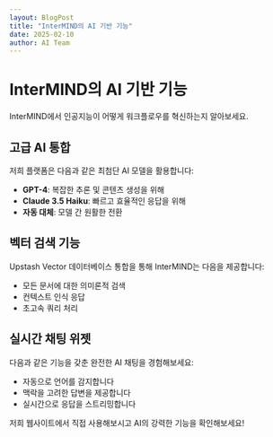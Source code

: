 ```yaml
---
layout: BlogPost
title: "InterMIND의 AI 기반 기능"
date: 2025-02-10
author: AI Team
---
```


# InterMIND의 AI 기반 기능

InterMIND에서 인공지능이 어떻게 워크플로우를 혁신하는지 알아보세요.

## 고급 AI 통합

저희 플랫폼은 다음과 같은 최첨단 AI 모델을 활용합니다:

- **GPT-4**: 복잡한 추론 및 콘텐츠 생성을 위해
- **Claude 3.5 Haiku**: 빠르고 효율적인 응답을 위해
- **자동 대체**: 모델 간 원활한 전환

## 벡터 검색 기능

Upstash Vector 데이터베이스 통합을 통해 InterMIND는 다음을 제공합니다:

- 모든 문서에 대한 의미론적 검색
- 컨텍스트 인식 응답
- 초고속 쿼리 처리

## 실시간 채팅 위젯

다음과 같은 기능을 갖춘 완전한 AI 채팅을 경험해보세요:

- 자동으로 언어를 감지합니다
- 맥락을 고려한 답변을 제공합니다
- 실시간으로 응답을 스트리밍합니다

저희 웹사이트에서 직접 사용해보시고 AI의 강력한 기능을 확인해보세요!